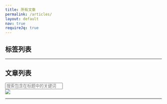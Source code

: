 ```yaml
---
title: 所有文章
permalink: /articles/
layout: default
nav: true
requireJq: true
---
```


<script src="/assets/js/lib/react/react.js"></script>
<script src="/assets/js/lib/react/JSXTransformer.js"></script>

<script type="text/javascript">
// prepare data from jekyll
var $J = {
  baseUrl: "{{ site.baseurl }}/articles/?label=",
  labels: [
    "显示全部",
    {% for post in site.posts %}
      {% if post.release %}
        {% for label in post.labels %}
          "{{ label }}",
        {% endfor %}
      {% endif %}
    {% endfor %}
  ],
  posts: [
    {% for post in site.posts %}
      {% if post.release %}
      {
        title: "{{ post.title }}",
        date: "{{ post.date | date: "%Y-%m-%d" }}",
        link: "{{ post.url | prepend: site.baseurl }}",
        labels: [
        {% for label in post.labels %}
          "{{ label }}",
        {% endfor %}
        ]
      },
      {% endif %}
    {% endfor %}
  ]
};
</script>

<script type="text/jsx" src="/pages/articles.jsx"></script>

<section class="label-section">
  <h2>标签列表</h2>
  <hr/>
  <div id="label-list"></div>
</section>

<section class="articles-section">
  <h2>文章列表</h2>
  <input class="search-box" type="text" placeholder="搜索包含在标题中的关键词" />
  <div class="search-icon">
    <img src="{{ site.static_url }}/search_icon.png"/>
  </div>
  <hr/>
  <div id="articles-list"></div>
</section>